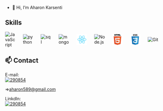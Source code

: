 - 👋 Hi, I’m Aharon Karsenti

## Skills

<div style='display:flex; justify-content:space-between; align-items:center;'>

<img  alt="JavaScript" width="35px" src="https://upload.wikimedia.org/wikipedia/commons/thumb/9/99/Unofficial_JavaScript_logo_2.svg/768px-Unofficial_JavaScript_logo_2.svg.png"/>

<img alt="python" width="35px" src="https://upload.wikimedia.org/wikipedia/commons/thumb/c/c3/Python-logo-notext.svg/800px-Python-logo-notext.svg.png"/>  

<img alt="sql" width="35px" src="https://w7.pngwing.com/pngs/170/924/png-transparent-microsoft-sql-server-microsoft-azure-sql-database-microsoft-text-logo-microsoft-azure.png"/>
  
<img alt="mongo" width="35px" src="https://upload.wikimedia.org/wikipedia/commons/thumb/9/93/MongoDB_Logo.svg/2560px-MongoDB_Logo.svg.png"/>
  
<img  alt="React" width="35px" src="https://raw.githubusercontent.com/github/explore/80688e429a7d4ef2fca1e82350fe8e3517d3494d/topics/react/react.png" />

<img  alt="Node.js" width="35px" src="https://img.icons8.com/color/452/nodejs.png" />

<img  alt="HTML5" width="35px" src="https://raw.githubusercontent.com/github/explore/80688e429a7d4ef2fca1e82350fe8e3517d3494d/topics/html/html.png" />

<img  alt="CSS3" width="35px" src="https://raw.githubusercontent.com/github/explore/80688e429a7d4ef2fca1e82350fe8e3517d3494d/topics/css/css.png" />

<img  alt="Git" width="35px" src="https://git-scm.com/images/logos/downloads/Git-Icon-1788C.png" />
</div>




## 📫 Contact
E-mail:
<br>
<a href="https://mail.google.com/mail/u/0/?tab=rm&ogbl#inbox?compose=CllgCJNwgMWvFcxNbTgJkPgrWlFhDgWThFCHWXltpPhFTkCtNWDgSFGVDZtrVqSzpjrSjVzBFFL"><img src="https://i.ibb.co/vY68Ff6/290854.png" width="80" height="80" alt="290854" border="0"></a>

=>aharon589@gmail.com

LinkdIn:
<br>
<a href="https://www.linkedin.com/in/aharon-karsenti-85a845256/">
  <img src="https://cdn-icons-png.flaticon.com/512/145/145807.png" width="80" height="80" alt="290854" border="0"></a>

<!---
aharonYK/aharonYK is a ✨ special ✨ repository because its `README.md` (this file) appears on your GitHub profile.
You can click the Preview link to take a look at your changes.
--->
